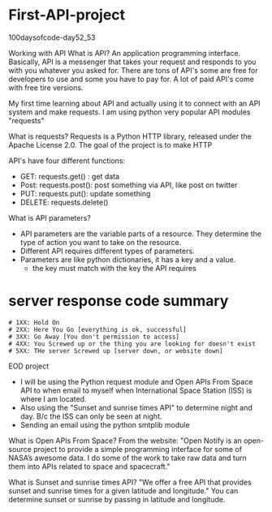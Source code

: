 # First-API-project
100daysofcode-day52_53

Working with API
What is API?
An application programming interface. Basically, API is a messenger that takes your request and responds to you with you whatever you asked for.
There are tons of API's some are free for developers to use and some you have to pay for. A lot of paid API's come with free tire versions.

My first time learning about API and actually using it to connect with an API system and make requests. I am using python very popular API modules "requests"

What is requests?
Requests is a Python HTTP library, released under the Apache License 2.0. The goal of the project is to make HTTP

API's have four different functions:
  - GET: requests.get() : get data
  - Post: requests.post(): post something via API, like post on twitter
  - PUT: requests.put(): update something
  - DELETE: requests.delete() 

What is API parameters?
  - API parameters are the variable parts of a resource. They determine the type of action you want to take on the resource.
  - Different API requires different types of parameters.
  - Parameters are like python dictionaries, it has a key and a value.
    - the key must match with the key the API requires

# server response code summary
    # 1XX: Hold On
    # 2XX: Here You Go [everything is ok, successful]
    # 3XX: Go Away [You don't permission to access]
    # 4XX: You Screwed up or the thing you are looking for doesn't exist
    # 5XX: THe server Screwed up [server down, or website down]

EOD project
- I will be using the Python request module and Open APIs From Space API to when email to myself when International Space Station (ISS) is where I am located.
- Also using the "Sunset and sunrise times API" to determine night and day. B/c the ISS can only be seen at night.
- Sending an email using the python smtplib module

What is Open APIs From Space?
From the website: "Open Notify is an open-source project to provide a simple programming interface for some of NASA’s awesome data. I do some of the work to take raw data and turn them into APIs related to space and spacecraft."

What is Sunset and sunrise times API?
"We offer a free API that provides sunset and sunrise times for a given latitude and longitude."
You can determine sunset or sunrise by passing in latitude and longitude.
